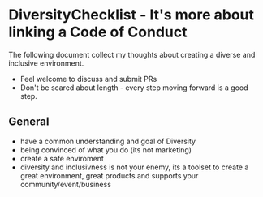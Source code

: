 # DiversityChecklist - It's more about linking a Code of Conduct

The following document collect my thoughts about creating a diverse and inclusive environment.
* Feel welcome to discuss and submit PRs
* Don't be scared about length - every step moving forward is a good step.

## General
* have a common understanding and goal of Diversity 
* being convinced of what you do (its not marketing)
* create a safe enviroment
* diversity and inclusivness is not your enemy, its a toolset to create a great environment, great products and supports your community/event/business
